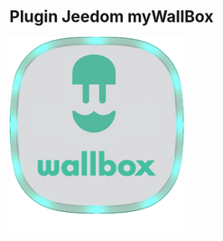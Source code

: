 # Plugin Jeedom myWallBox
<picture>
  <img alt="myWallBox" src="https://github.com/CStan77/jeedom_doc/blob/main/myWallBox/wallbox_icon.png">
</picture>
